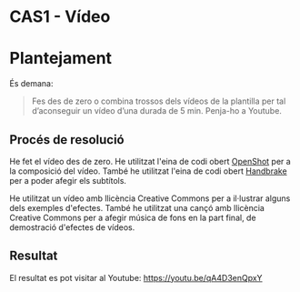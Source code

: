 # CAS1 - Vídeo

# Plantejament

És demana:

> Fes des de zero o combina trossos dels vídeos de la plantilla per tal d’aconseguir un vídeo d’una durada de 5 min. Penja-ho a Youtube.

## Procés de resolució

He fet el vídeo des de zero. He utilitzat l'eina de codi obert [OpenShot](https://www.openshot.org/) per a la composició del vídeo. També he utilitzat l'eina de codi obert [Handbrake](https://handbrake.fr/) per a poder afegir els subtítols.

He utilitzat un vídeo amb llicència Creative Commons per a il·lustrar alguns dels exemples d'efectes. També he utilitzat una cançó amb llicència Creative Commons per a afegir música de fons en la part final, de demostració d'efectes de vídeos.

## Resultat

El resultat es pot visitar al Youtube: https://youtu.be/qA4D3enQpxY



